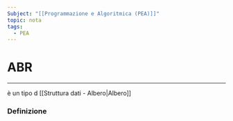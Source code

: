 ```yaml
---
Subject: "[[Programmazione e Algoritmica (PEA)]]"
topic: nota
tags:
  - PEA
---
```

# ABR
---
è un tipo d [[Struttura dati - Albero|Albero]]
### Definizione
